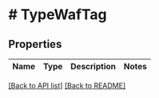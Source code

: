 # # TypeWafTag

## Properties

Name | Type | Description | Notes
------------ | ------------- | ------------- | -------------


[[Back to API list]](../../README.md#endpoints) [[Back to README]](../../README.md)

